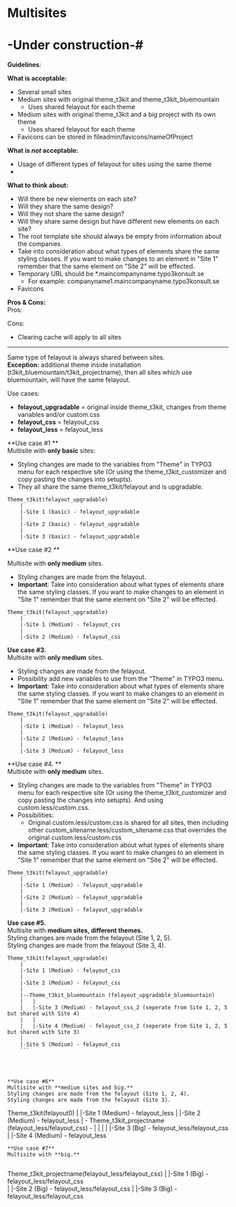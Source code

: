 # Multisites

# -Under construction-#
**Guidelines**: 

**What is acceptable:** 
* Several small sites  
* Medium sites with original theme_t3kit and theme_t3kit_bluemountain
	* Uses shared felayout for each theme  
* Medium sites with original theme_t3kit and a big project with its own theme  
	* Uses shared felayout for each theme 
* Favicons can be stored in fileadmin/favicons/nameOfProject


**What is *not* acceptable:**  
* Usage of different types of felayout for sites using the same theme  
* 

**What to think about:** 
* Will there be new elements on each site?  
* Will they share the same design?  
* Will they not share the same design?  
* Will they share same design but have different new elements on each site? 
* The root template site should always be empty from information about the companies 
* Take into consideration about what types of elements share the same styling classes. If you want to make changes to an element in "Site 1" remember that the same element on "Site 2" will be effected. 
* Temporary URL should be *.maincompanyname.typo3konsult.se
	* For example: companyname1.maincompanyname.typo3konsult.se
* Favicons

**Pros & Cons:**  
Pros: 

Cons:  
* Clearing cache will apply to all sites 

---

Same type of felayout is always shared between sites.  
**Exception:** additional theme inside installation (t3kit_bluemountain/t3kit_projectname), then all sites which use bluemountain, will have the same felayout.

Use cases:

* **felayout_upgradable** 	= original inside theme_t3kit, changes from theme variables and/or custom.css
* **felayout_css** 		= felayout_css
* **felayout_less** 		= felayout_less

**Use case #1  **  
Multisite with **only basic** sites:  
* Styling changes are made to the variables from "Theme" in TYPO3 menu for each respective site (Or using the theme_t3kit_customizer and copy pasting the changes into setupts).
* They all share the same theme_t3kit/felayout and is upgradable.  
 
```
Theme_t3kit(felayout_upgradable)  
	|  
	|-Site 1 (basic) - felayout_upgradable  
	|  
	|-Site 2 (basic) - felayout_upgradable   
	|  
	|-Site 3 (basic) - felayout_upgradable   
```


**Use case #2 ** 
 
Multisite with **only medium** sites.
* Styling changes are made from the felayout.  
* **Important**: Take into consideration about what types of elements share the same styling classes. If you want to make changes to an element in "Site 1" remember that the same element on "Site 2" will be effected.  

```
Theme_t3kit(felayout_upgradable)
	|
	|-Site 1 (Medium) - felayout_css 
	|
	|-Site 2 (Medium) - felayout_css 
```



**Use case #3.**  
Multisite with **only medium** sites.
* Styling changes are made from the felayout.  
* Possibility add new variables to use from the "Theme" in TYPO3 menu.
* **Important**:  Take into consideration about what types of elements share the same styling classes. If you want to make changes to an element in "Site 1" remember that the same element on "Site 2" will be effected.

```
Theme_t3kit(felayout_upgradable)
	|
	|-Site 1 (Medium) - felayout_less 
	|
	|-Site 2 (Medium) - felayout_less 
	|
	|-Site 3 (Medium) - felayout_less 
```





**Use case #4. **   
Multisite with **only medium** sites.
* Styling changes are made to the variables from "Theme" in TYPO3 menu for each respective site (Or using the theme_t3kit_customizer and copy pasting the changes into setupts). And using custom.less/custom.css. 
* Possibilities: 
  * Original custom.less/custom.css is shared for all sites, then including other custom_sitename.less/custom_sitename.css that overrides the original custom.less/custom.css
* **Important**: Take into consideration about what types of elements share the same styling classes. If you want to make changes to an element in "Site 1" remember that the same element on "Site 2" will be effected. 

```
Theme_t3kit(felayout_upgradable)
	|
	|-Site 1 (Medium) - felayout_upgradable  
	|
	|-Site 2 (Medium) - felayout_upgradable 
	|
	|-Site 3 (Medium) - felayout_upgradable 
``` 




**Use case #5.**  
Multisite with **medium sites, different themes.**  
Styling changes are made from the felayout (Site 1, 2, 5).  
Styling changes are made from the felayout (Site 3, 4).  
```
Theme_t3kit(felayout_upgradable)
	|
	|-Site 1 (Medium) - felayout_css
	|
	|-Site 2 (Medium) - felayout_css
	|
	|--Theme_t3kit_bluemountain (felayout_upgradable_bluemountain)
	|	|
	|	|-Site 3 (Medium) - felayout_css_2 (seperate from Site 1, 2, 5 but shared with Site 4)
	|	|
	|	|-Site 4 (Medium) - felayout_css_2 (seperate from Site 1, 2, 5 but shared with Site 3)
	|
	|-Site 5 (Medium) - felayout_css 
    ```




**Use case #6**  
Multisite with **medium sites and big.**  
Styling changes are made from the felayout (Site 1, 2, 4).  
Styling changes are made from the felayout (Site 3).  
```
Theme_t3kit(felayout0)
	|
	|-Site 1 (Medium) - felayout_less 
	|
	|-Site 2 (Medium) - felayout_less 
	|
	-
Theme_t3kit_projectname (felayout_less/felayout_css)
	-	|
	|	|
	|	|-Site 3 (Big) - felayout_less/felayout_css
	|
	|-Site 4 (Medium) - felayout_less 
```
**Use case #7**  
Multisite with **big.**  
 
```
Theme_t3kit_projectname(felayout_less/felayout_css)
	|
	|-Site 1 (Big) - felayout_less/felayout_css  
	|
	|-Site 2 (Big) - felayout_less/felayout_css 
	|
	|-Site 3 (Big) - felayout_less/felayout_css 
```